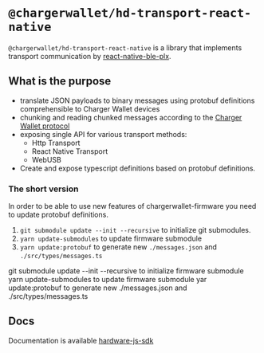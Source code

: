 # `@chargerwallet/hd-transport-react-native`

`@chargerwallet/hd-transport-react-native` is a library that implements transport communication by [react-native-ble-plx](https://github.com/dotintent/react-native-ble-plx).

## What is the purpose

- translate JSON payloads to binary messages using protobuf definitions comprehensible to Charger Wallet  devices
- chunking and reading chunked messages according to the [Charger Wallet  protocol](./protocol.md)
- exposing single API for various transport methods:
  - Http Transport
  - React Native Transport
  - WebUSB
- Create and expose typescript definitions based on protobuf definitions.

### The short version

In order to be able to use new features of chargerwallet-firmware you need to update protobuf definitions.

1. `git submodule update --init --recursive` to initialize git submodules.
1. `yarn update-submodules` to update firmware submodule
1. `yarn update:protobuf` to generate new `./messages.json` and `./src/types/messages.ts`

git submodule update --init --recursive to initialize firmware submodule
yarn update-submodules to update firmware submodule
yar update:protobuf to generate new ./messages.json and ./src/types/messages.ts

## Docs

Documentation is available [hardware-js-sdk](https://developer.chargerwallet.com/connect-to-hardware/hardware-sdk/start)

